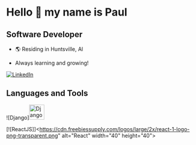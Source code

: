 # Hello :wave:  my name is Paul

## Software Developer

- :earth_americas: Residing in Huntsville, Al

- Always learning and growing!

[![LinkedIn](https://img.shields.io/badge/LinkedIn-0077B5?style=for-the-badge&logo=linkedin&logoColor=white)](https://www.linkedin.com/in/pmjohns)

## Languages and Tools
<p align="left">
![Django]<img src="https://cdn.worldvectorlogo.com/logos/dango.svg" alt="Django" width="40" height="40">

[![ReactJS]]<https://cdn.freebiessupply.com/logos/large/2x/react-1-logo-png-transparent.png" alt="React" width="40" height="40">

 

